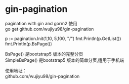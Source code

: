 # gin-pagination
pagination with gin and gorm2
使用  
go get github.com/wujiyu98/gin-pagination 

p := pagination.Init(1,10, 5,100, "/") 
fmt.Println(p.GetList())  
fmt.Println(p.BsPage())  


BsPage() 是bootstrap5 版本的完整分页  
SimpleBsPage() 是bootstrap5 版本的简单分页,适用于手机端  

使用地址：  
github.com/wujiyu98/gin-pagination
